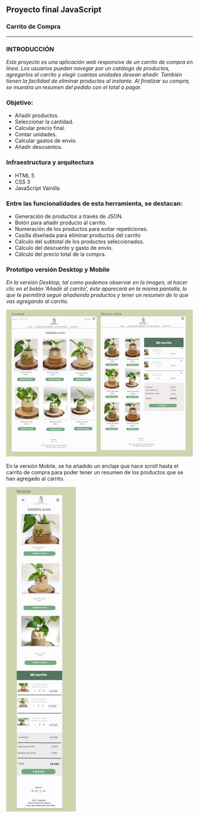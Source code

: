 ## Proyecto final JavaScript

### Carrito de Compra

---

### INTRODUCCIÓN

_Este proyecto es una aplicación web responsive de un carrito de compra en línea.
Los usuarios pueden navegar por un catálogo de productos, agregarlos al carrito y elegir cuantas unidades desean añadir. También tienen la facilidad de eliminar productos al instante.
Al finalizar su compra, se muestra un resumen del pedido con el total a pagar._

### Objetivo:

- Añadir productos.
- Seleccionar la cantidad.
- Calcular precio final.
- Contar unidades.
- Calcular gastos de envío.
- Añadir descuentos.

### Infraestructura y arquitectura

- HTML 5
- CSS 3
- JavaScript Vainilla

### Entre las funcionalidades de esta herramienta, se destacan:

- Generación de productos a través de JSON.
- Botón para añadir producto al carrito.
- Numeración de los productos para evitar repeticiones.
- Casilla diseñada para eliminar productos del carrito
- Cálculo del subtotal de los productos seleccionados.
- Cálculo del descuento y gasto de envío.
- Cálculo del precio total de la compra.

### Prototipo versión Desktop y Mobile

_En la versión Desktop, tal como podemos observar en la imagen, al hacer clic en el botón 'Añadir al carrito', éste aparecerá en la misma pantalla, lo que te permitirá seguir añadiendo productos y tener un resumen de lo que vas agregando al carrito_.

![Versión Desktop](/img/10-imgProyecto/imgproyecto.jpg)

En la versión Mobile, se ha añadido un anclaje que hace scroll hasta el carrito de compra para poder tener un resumen de los productos que se han agregado al carrito.

![Versión Mobile](/img/10-imgProyecto/imgProyectoMovil.jpg)
